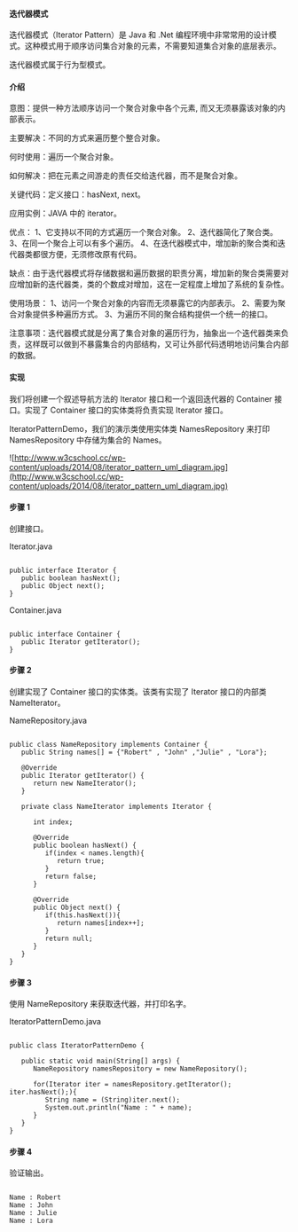  
#### 迭代器模式

 迭代器模式（Iterator Pattern）是 Java 和 .Net 编程环境中非常常用的设计模式。这种模式用于顺序访问集合对象的元素，不需要知道集合对象的底层表示。

 迭代器模式属于行为型模式。

 
#### 介绍

 意图：提供一种方法顺序访问一个聚合对象中各个元素, 而又无须暴露该对象的内部表示。

 主要解决：不同的方式来遍历整个整合对象。

 何时使用：遍历一个聚合对象。

 如何解决：把在元素之间游走的责任交给迭代器，而不是聚合对象。

 关键代码：定义接口：hasNext, next。

 应用实例：JAVA 中的 iterator。

 优点： 1、它支持以不同的方式遍历一个聚合对象。 2、迭代器简化了聚合类。 3、在同一个聚合上可以有多个遍历。 4、在迭代器模式中，增加新的聚合类和迭代器类都很方便，无须修改原有代码。 

 缺点：由于迭代器模式将存储数据和遍历数据的职责分离，增加新的聚合类需要对应增加新的迭代器类，类的个数成对增加，这在一定程度上增加了系统的复杂性。

 使用场景： 1、访问一个聚合对象的内容而无须暴露它的内部表示。 2、需要为聚合对象提供多种遍历方式。 3、为遍历不同的聚合结构提供一个统一的接口。 

 注意事项：迭代器模式就是分离了集合对象的遍历行为，抽象出一个迭代器类来负责，这样既可以做到不暴露集合的内部结构，又可让外部代码透明地访问集合内部的数据。

 
#### 实现

 我们将创建一个叙述导航方法的 Iterator 接口和一个返回迭代器的 Container 接口。实现了 Container 接口的实体类将负责实现 Iterator 接口。

 IteratorPatternDemo，我们的演示类使用实体类 NamesRepository 来打印 NamesRepository 中存储为集合的 Names。

 ![http://www.w3cschool.cc/wp-content/uploads/2014/08/iterator_pattern_uml_diagram.jpg](http://www.w3cschool.cc/wp-content/uploads/2014/08/iterator_pattern_uml_diagram.jpg)
#### 步骤 1

 创建接口。

 Iterator.java

 
```

public interface Iterator {
   public boolean hasNext();
   public Object next();
}

```
 Container.java

 
```

public interface Container {
   public Iterator getIterator();
}

```
 
#### 步骤 2

 创建实现了 Container 接口的实体类。该类有实现了 Iterator 接口的内部类 NameIterator。

 NameRepository.java

 
```

public class NameRepository implements Container {
   public String names[] = {"Robert" , "John" ,"Julie" , "Lora"};

   @Override
   public Iterator getIterator() {
      return new NameIterator();
   }

   private class NameIterator implements Iterator {

      int index;

      @Override
      public boolean hasNext() {
         if(index < names.length){
            return true;
         }
         return false;
      }

      @Override
      public Object next() {
         if(this.hasNext()){
            return names[index++];
         }
         return null;
      }		
   }
}

```
 
#### 步骤 3

 使用 NameRepository 来获取迭代器，并打印名字。

 IteratorPatternDemo.java

 
```

public class IteratorPatternDemo {
	
   public static void main(String[] args) {
      NameRepository namesRepository = new NameRepository();

      for(Iterator iter = namesRepository.getIterator(); iter.hasNext();){
         String name = (String)iter.next();
         System.out.println("Name : " + name);
      } 	
   }
}

```
 
#### 步骤 4

 验证输出。

 
```

Name : Robert
Name : John
Name : Julie
Name : Lora

```
 

